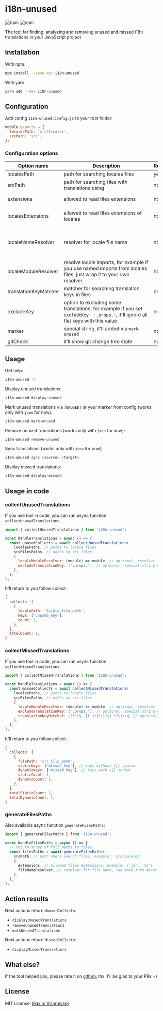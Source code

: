 # i18n-unused

![npm](https://img.shields.io/npm/v/i18n-unused?color=red&label=version)
![npm](https://img.shields.io/npm/dt/i18n-unused?color=green)

The tool for finding, analyzing and removing unused and missed i18n translations in your JavaScript project

## Installation

With npm:
```bash
npm install --save-dev i18n-unused
```

With yarn:
```bash
yarn add --dev i18n-unused
```

## Configuration

Add config `i18n-unused.config.js` to your root folder:

```javascript
module.exports = {
  localesPath: 'src/locales',
  srcPath: 'src',
};
```
### Configuration options

| Option name | <div style="width: 280px">Description</div> | Required | Type | <div style="min-width: 100px">Default value</div> |
| --- | --- | --- | --- | --- |
| localesPath           | path for searching locales files | yes | string | -
| srcPath               | path for searching files with translations using | no | string | `''` (same as run folder)
| extensions            | allowed to read files extensions | no | string[] | ['js', 'ts', 'jsx', 'tsx', 'vue']
| localesExtensions     | allowed to read files extensions of locales | no | string[] | if not set `localeNameResolver`: ['json']
| localeNameResolver    | resolver for locale file name | no | RegExp, (name: string) => boolean | -
| localeModuleResolver  | resolve locale imports, for example if you use named imports from locales files, just wrap it to your own resolver | no | (module) => module | fn, return `module.default` or `module`
| translationKeyMatcher | matcher for searching translation keys in files | no | RegExp | RegExp, match `$_`, `$t`, `t`, `$tc` and `tc`
| excludeKey            | option to excluding some translations, for example if you set `excludeKey: '.props.'`, it'll ignore all flat keys with this value | no | string, string[] | -
| marker                | special string, it'll added via `mark-unused` | no | string | '[UNUSED]'
| gitCheck              | it'll show git change tree state | no | boolean | false

## Usage

Get help:
```bash
i18n-unused -h
```

Display unused translations:
```bash
i18n-unused display-unused
```

Mark unused translations via `[UNUSED]` or your marker from config (works only with `json` for now):
```bash
i18n-unused mark-unused
```

Remove unused translations (works only with `json` for now):
```bash
i18n-unused remove-unused
```

Sync translations (works only with `json` for now):
```bash
i18n-unused sync <source> <target>
```

Display missed translations:
```bash
i18n-unused display-missed
```

## Usage in code

### collectUnusedTranslations

If you use tool in code, you can run async function `collectUnusedTranslations`:

```javascript
import { collectUnusedTranslations } from 'i18n-unused';

const handleTranslations = async () => {
  const unusedCollects = await collectUnusedTranslations(
    localesPaths, // paths to locale files
    srcFilesPaths, // paths to src files
    {
      localeModuleResolver: (module) => module, // optional, resolver for module
      excludeTranslationKey: ['.props.'], // optional, special string or sting[] to exclude flat translations
    },
  );
};
```

It'll return to you follow collect:

```javascript
{
  collects: [
    {
      localePath: 'locale_file_path',
      keys: ['unused_key'],
      count: 1,
    },
  ],
  totalCount: 1,
}
```

### collectMissedTranslations

If you use tool in code, you can run async function `collectMissedTranslations`:

```javascript
import { collectMissedTranslations } from 'i18n-unused';

const handleTranslations = async () => {
  const missedCollects = await collectMissedTranslations(
    localesPaths, // paths to locale files
    srcFilesPaths, // paths to src files
    {
      localeModuleResolver: (module) => module, // optional, resolver for module
      excludeTranslationKey: ['.props.'], // optional, special string or sting[] to exclude flat translations
      translationKeyMatcher: /(?:[$ .](_|t|tc))\(.*?\)/ig, // optional, match translation keys in files
    },
  );
};
```

It'll return to you follow collect:

```javascript
{
  collects: [
    {
      filePath: 'src_file_path',
      staticKeys: ['missed_key'], // keys without ${} syntax
      dynamicKeys: ['missed_key'], // keys with ${} syntax
      staticCount: 1,
      dynamicCount: 1,
    },
  ],
  totalStaticCount: 1,
  totalDynamicCount: 1,
}
```

### generateFilesPaths

Also available async function `generateFilesPaths`:

```javascript
import { generateFilesPaths } from 'i18n-unused';

const handleFilesPaths = async () => {
  // return array of full paths to files
  const filesPaths = await generateFilesPaths(
    srcPath, // path where search files, example: 'src/locales'
    {
      extensions, // allowed files extensions, example: ['js', 'ts']
      fileNameResolver, // resolver for file name, see more info about 'localeNameResolver' option
    },
  );
};
```

## Action results

Next actions return `UnusedCollects`:
  - `displayUnusedTranslations`
  - `removeUnusedTranslations`
  - `markUnusedTranslations`

Next actions return `MissedCollects`:
- `displayMissedTranslations`

## What else?

If the tool helped you, please rate it on [github](https://github.com/mxmvshnvsk/i18n-unused), thx. I'll be glad to your PRs =)

## License

MIT License. [Maxim Vishnevsky](https://github.com/mxmvshnvsk)
